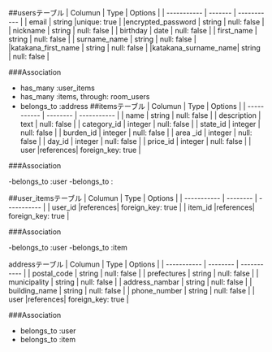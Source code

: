 ##usersテーブル
| Columun             |  Type   | Options     |
| -----------         | ------- | ----------- |
| email               | string  |unique: true |
|encrypted_password   | string  | null: false |
| nickname            | string  | null: false |
| birthday            | date    | null: false |
| first_name          | string  | null: false |
| surname_name        | string  | null: false |
|katakana_first_name  | string  | null: false |
|katakana_surname_name| string  | null: false |

###Association

- has_many :user_items
- has_many :items, through: room_users
- belongs_to :address
##itemsテーブル
| Columun     |   Type   |  Options          |
| ----------- | -------- |  -----------      |
| name        | string   |  null: false      |
| description | text     |  null: false      |
| category_id | integer  |  null: false      |
| state_id    | integer  |  null: false      |
| burden_id   | integer  |  null: false      |
| area _id    | integer  |  null: false      |
| day_id      | integer  |  null: false      |
| price_id    | integer  |  null: false      |
|    user     |references| foreign_key: true |


 ###Association

-belongs_to :user
-belongs_to :

##user_itemsテーブル
| Columun     |   Type   |  Options          |
| ----------- | -------- |  -----------      |
| user_id     |references| foreign_key: true |
| item_id     |references| foreign_key: true |

###Association

-belongs_to :user
-belongs_to :item

addressテーブル
| Columun         |  Type    | Options           |
| -----------     | -------- | -----------       |
| postal_code     | string   | null: false       |
| prefectures     | string   | null: false       |
| municipality    | string   | null: false       |
| address_nambar  | string   | null: false       |
| building_name   | string   | null: false       |
| phone_number    | string   | null: false       |
| user            |references| foreign_key: true |

 ###Association

- belongs_to :user
- belongs_to :item